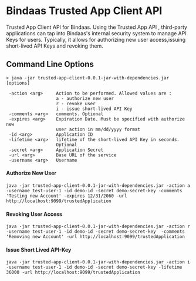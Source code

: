 Bindaas Trusted App Client API
==============================

Trusted App Client API for Bindaas.
Using the Trusted App API , third-party applications can tap into Bindaas's internal security
system to manage API Keys for users. Typically, it allows for authorizing new user access,issuing short-lived API Keys
and revoking them.

## Command Line Options
```
> java -jar trusted-app-client-0.0.1-jar-with-dependencies.jar [options]

 -action <arg>     Action to be performed. Allowed values are :
                   a - authorize new user
                   r - revoke user
                   i - issue short-lived API Key
 -comments <arg>   comments. Optional
 -expires <arg>    Expiration Date. Must be specified with authorize new
                   user action in mm/dd/yyyy format
 -id <arg>         Application ID
 -lifetime <arg>   lifetime of the short-lived API Key in seconds.
                   Optional
 -secret <arg>     Application Secret
 -url <arg>        Base URL of the service
 -username <arg>   Username
```
#### Authorize New User

```
java -jar trusted-app-client-0.0.1-jar-with-dependencies.jar -action a -username test-user-1 -id demo-id -secret demo-secret-key -comments 'Testing new Account' -expires 12/31/2060 -url http://localhost:9099/trustedApplication
```

#### Revoking User Access

```
java -jar trusted-app-client-0.0.1-jar-with-dependencies.jar -action r -username test-user-1 -id demo-id -secret demo-secret-key  -comments 'Removing new Account' -url http://localhost:9099/trustedApplication
```

#### Issue Short Lived API-Key 
```
java -jar trusted-app-client-0.0.1-jar-with-dependencies.jar -action i -username test-user-1 -id demo-id -secret demo-secret-key -lifetime 36000 -url http://localhost:9099/trustedApplication
```
